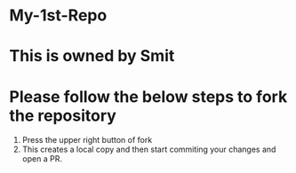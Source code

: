 # My-1st-Repo

# This is owned by Smit

# Please follow the below steps to fork the repository
1. Press the upper right button of fork
2. This creates a local copy and then start commiting your changes and open a PR.

